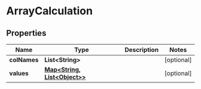 
# ArrayCalculation

## Properties
Name | Type | Description | Notes
------------ | ------------- | ------------- | -------------
**colNames** | **List&lt;String&gt;** |  |  [optional]
**values** | [**Map&lt;String, List&lt;Object&gt;&gt;**](List.md) |  |  [optional]



